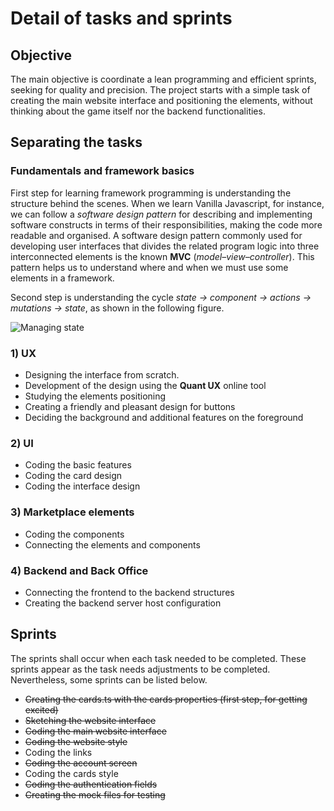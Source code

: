 # Detail of tasks and sprints

## Objective

The main objective is coordinate a lean programming and efficient sprints, seeking for quality and precision.
The project starts with a simple task of creating the main website interface and positioning the elements, without thinking about the game itself nor the backend functionalities.

## Separating the tasks

### Fundamentals and framework basics

First step for learning framework programming is understanding the structure behind the scenes. When we learn Vanilla Javascript, for instance, we can follow a _software design pattern_ for describing and implementing software constructs in terms of their responsibilities, making the code more readable and organised. A software design pattern commonly used for developing user interfaces that divides the related program logic into three interconnected elements is the known **MVC** (_model–view–controller_). This pattern helps us to understand where and when we must use some elements in a framework.

Second step is understanding the cycle _state -> component -> actions -> mutations -> state_, as shown in the following figure.

![Managing state](https://cdn-media-1.freecodecamp.org/images/1*vmhxmp5jRp-4Rtfh3skrgQ.png 'Managing state in Vue.js, by Gareth Redfern from FreeCodeCamp')

### 1) UX

- Designing the interface from scratch.
- Development of the design using the **Quant UX** online tool
- Studying the elements positioning
- Creating a friendly and pleasant design for buttons
- Deciding the background and additional features on the foreground

### 2) UI

- Coding the basic features
- Coding the card design
- Coding the interface design

### 3) Marketplace elements

- Coding the components
- Connecting the elements and components

### 4) Backend and Back Office

- Connecting the frontend to the backend structures
- Creating the backend server host configuration

## Sprints

The sprints shall occur when each task needed to be completed. These sprints appear as the task needs adjustments to be completed. Nevertheless, some sprints can be listed below.

- ~~Creating the cards.ts with the cards properties (first step, for getting excited)~~
- ~~Sketching the website interface~~
- ~~Coding the main website interface~~
- ~~Coding the website style~~
- Coding the links
- ~~Coding the account screen~~
- Coding the cards style
- ~~Coding the authentication fields~~
- ~~Creating the mock files for testing~~
